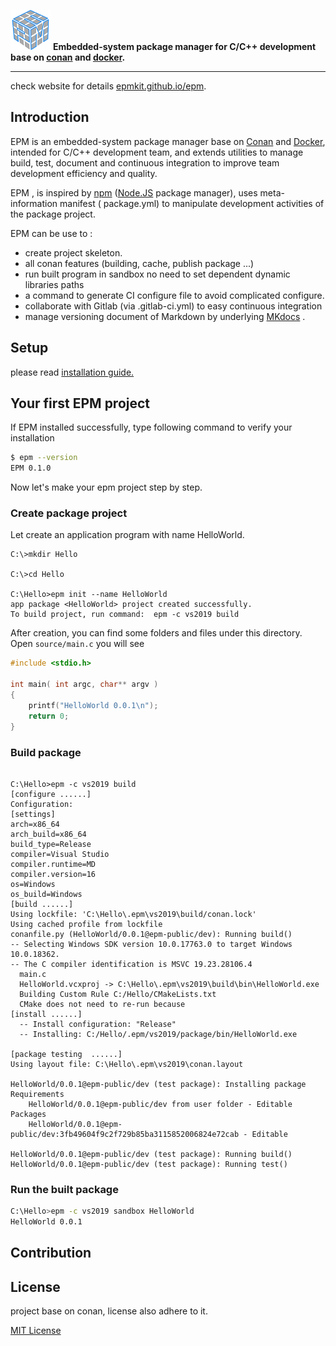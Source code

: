 





<img src="./logo.png" width=64 height=64/> **Embedded-system package manager for C/C++ development base on [conan](conan.io) and [docker](https://docker.com).**

------

check website for details [epmkit.github.io/epm](https://epmkit.github.io/epm).



## Introduction

EPM is an embedded-system package manager base on [Conan](https://conan.io/) and [Docker](https://docker.com/), intended for C/C++ development team, and extends utilities to manage build, test, document and continuous integration to improve team development efficiency and quality.

EPM , is inspired by [npm](npmjs.org) ([Node.JS](nodejs.org) package manager),  uses meta-information manifest ( package.yml) to manipulate development activities of the package project.

EPM can be use to :

- create project skeleton.
- all conan features (building, cache, publish package ...)
- run built program in sandbox no need to set dependent dynamic libraries paths
- a command to generate CI configure file to avoid complicated configure.
- collaborate with Gitlab (via .gitlab-ci.yml) to easy continuous integration
- manage versioning document of Markdown by underlying [MKdocs](https://www.mkdocs.org/) .



## Setup

please read [installation guide.](./docs/installation.md)

## Your first EPM project

If  EPM installed successfully, type following command to verify your installation

```bash
$ epm --version
EPM 0.1.0
```

Now let's make your epm project step by step.

### Create package project

Let create an application program with name HelloWorld.

```shell
C:\>mkdir Hello

C:\>cd Hello

C:\Hello>epm init --name HelloWorld
app package <HelloWorld> project created successfully.
To build project, run command:  epm -c vs2019 build
```

After creation, you can find some folders and files under this directory. Open `source/main.c` you will see

```C
#include <stdio.h>

int main( int argc, char** argv )
{
    printf("HelloWorld 0.0.1\n");
    return 0;
}
```



### Build package

```shell

C:\Hello>epm -c vs2019 build
[configure ......]
Configuration:
[settings]
arch=x86_64
arch_build=x86_64
build_type=Release
compiler=Visual Studio
compiler.runtime=MD
compiler.version=16
os=Windows
os_build=Windows
[build ......]
Using lockfile: 'C:\Hello\.epm\vs2019\build/conan.lock'
Using cached profile from lockfile
conanfile.py (HelloWorld/0.0.1@epm-public/dev): Running build()
-- Selecting Windows SDK version 10.0.17763.0 to target Windows 10.0.18362.
-- The C compiler identification is MSVC 19.23.28106.4
  main.c
  HelloWorld.vcxproj -> C:\Hello\.epm\vs2019\build\bin\HelloWorld.exe
  Building Custom Rule C:/Hello/CMakeLists.txt
  CMake does not need to re-run because 
[install ......]
  -- Install configuration: "Release"
  -- Installing: C:/Hello/.epm/vs2019/package/bin/HelloWorld.exe

[package testing  ......]
Using layout file: C:\Hello\.epm\vs2019\conan.layout

HelloWorld/0.0.1@epm-public/dev (test package): Installing package
Requirements
    HelloWorld/0.0.1@epm-public/dev from user folder - Editable
Packages
    HelloWorld/0.0.1@epm-public/dev:3fb49604f9c2f729b85ba3115852006824e72cab - Editable

HelloWorld/0.0.1@epm-public/dev (test package): Running build()
HelloWorld/0.0.1@epm-public/dev (test package): Running test()

```

### Run the built package

```bash
C:\Hello>epm -c vs2019 sandbox HelloWorld
HelloWorld 0.0.1
```







## Contribution



## License

project base on conan, license also adhere to it.

[MIT License](./LICENSE.md)

